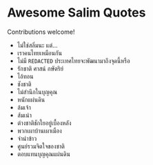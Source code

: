 # Awesome Salim Quotes

Contributions welcome!

- ไม่ใช่สลิ่มนะ แต่...
- เราคนไทยเหมือนกัน
- ไม่มี `REDACTED` ประเทศไทยจะพัฒนามาถึงจุดนี้หรือ
- รักชาติ ศาสน์ กษัตริย์
- ไอ้ทอน
- ชังชาติ
- ไม่สำนึกในบุญคุณ
- หนักแผ่นดิน
- ล้มเจ้า
- ส้มเน่า
- ต่างชาติชักใยอยู่เบื้องหลัง
- พวกเผาบ้านเผาเมือง
- จำนำข้าว
- ศูนย์รวมจิตใจของชาติ
- ตอบแทนบุญคุณแผ่นดิน
<!-- Add more above this line! เพิ่มข้อความเหนือบรรทัดนี้ -->
